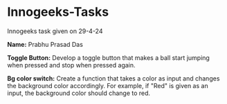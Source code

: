 # Innogeeks-Tasks
 Innogeeks task given on 29-4-24

**Name:** Prabhu Prasad Das

**Toggle Button:** Develop a toggle button that makes a ball start jumping when pressed and stop when pressed again.

**Bg color switch:** Create a function that takes a color as input and changes the background color accordingly. For example, if "Red" is given as an input, the background color should change to red.

